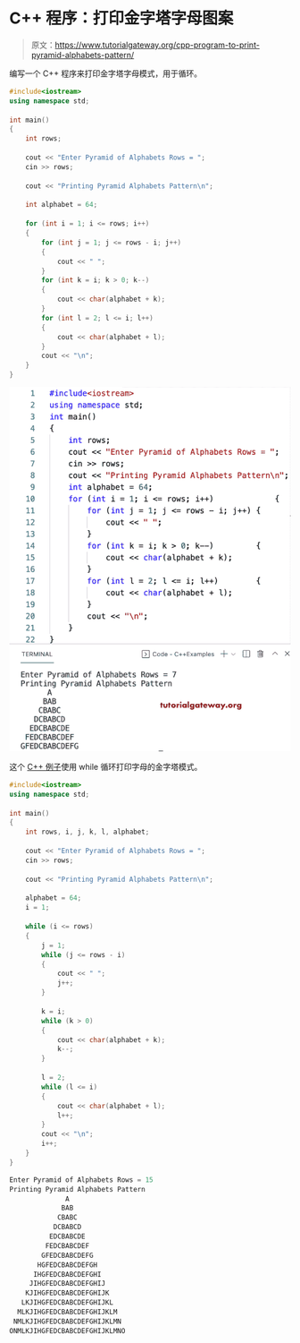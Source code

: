 # C++ 程序：打印金字塔字母图案

> 原文：<https://www.tutorialgateway.org/cpp-program-to-print-pyramid-alphabets-pattern/>

编写一个 C++ 程序来打印金字塔字母模式，用于循环。

```cpp
#include<iostream>
using namespace std;

int main()
{
	int rows;

	cout << "Enter Pyramid of Alphabets Rows = ";
	cin >> rows;

	cout << "Printing Pyramid Alphabets Pattern\n";

	int alphabet = 64;

	for (int i = 1; i <= rows; i++)
	{
		for (int j = 1; j <= rows - i; j++)
		{
			cout << " ";
		}
		for (int k = i; k > 0; k--)
		{
			cout << char(alphabet + k);
		}
		for (int l = 2; l <= i; l++)
		{
			cout << char(alphabet + l);
		}
		cout << "\n";
	}
}
```

![C++ Program to Print Pyramid Alphabets Pattern](img/0c8e3c36885fcaee542c4850e67fe030.png)

这个 [C++ 例子](https://www.tutorialgateway.org/cpp-programs/)使用 while 循环打印字母的金字塔模式。

```cpp
#include<iostream>
using namespace std;

int main()
{
	int rows, i, j, k, l, alphabet;

	cout << "Enter Pyramid of Alphabets Rows = ";
	cin >> rows;

	cout << "Printing Pyramid Alphabets Pattern\n";

	alphabet = 64;
	i = 1;

	while (i <= rows)
	{
		j = 1;
		while (j <= rows - i)
		{
			cout << " ";
			j++;
		}

		k = i;
		while (k > 0)
		{
			cout << char(alphabet + k);
			k--;
		}

		l = 2;
		while (l <= i)
		{
			cout << char(alphabet + l);
			l++;
		}
		cout << "\n";
		i++;
	}
}
```

```cpp
Enter Pyramid of Alphabets Rows = 15
Printing Pyramid Alphabets Pattern
              A
             BAB
            CBABC
           DCBABCD
          EDCBABCDE
         FEDCBABCDEF
        GFEDCBABCDEFG
       HGFEDCBABCDEFGH
      IHGFEDCBABCDEFGHI
     JIHGFEDCBABCDEFGHIJ
    KJIHGFEDCBABCDEFGHIJK
   LKJIHGFEDCBABCDEFGHIJKL
  MLKJIHGFEDCBABCDEFGHIJKLM
 NMLKJIHGFEDCBABCDEFGHIJKLMN
ONMLKJIHGFEDCBABCDEFGHIJKLMNO
```
